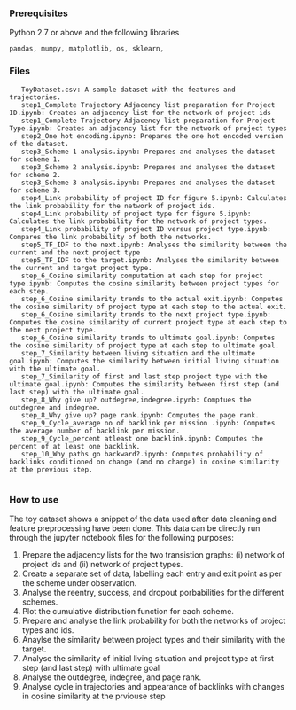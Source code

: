 <!-- # Introduction
This repository provides the code for the manuscript titled "Peeking Through the Homelessness System with a Network Science Lens" by Charalampos Chelmis and Khandker Sadia Rahman.

## Citation
To cite our paper, please use the following reference:

Charalampos Chelmis and Khandker Sadia Rahman "Peeking Through the Homelessness System with a Network Science Lens." IEEE/ACM International Conference on Advances in Social Networks Analysis and Mining (ASONAM '21). doi: 10.1145/3487351.3488321.

BibTeX:
``` 
@article{chelmis2021asonam, 
  author = {Chelmis, Charalampos and Rahman, Khandker Sadia},
  title = {Peeking through the Homelessness System with a Network Science Lens},
  year = {2021},
  isbn = {9781450391283},
  publisher = {Association for Computing Machinery},
  address = {New York, NY, USA},
  url = {https://doi.org/10.1145/3487351.3488321},
  doi = {10.1145/3487351.3488321},
  booktitle = {Proceedings of the 2021 IEEE/ACM International Conference on Advances in Social Networks Analysis and Mining},
  pages = {69–73},
  numpages = {5},
  keywords = {socially important data science, computational social science, applied network science, human services},
  location = {Virtual Event, Netherlands},
  series = {ASONAM '21}
}
```


## Quick Overview
We computationally analyze a one of a kind individual-level longitudinal homelessness dataset to further our understanding of how individuals progress through the homelessness system with the ultimate goal of securing stable housing. We model the homelessness system as a network of interconnected services which individuals traverse over time and we formalize the concept of stability upon exit of the system. We show that regardless of starting conditions, the ultimate goal is either reached quickly or not at all, indicating the importance of addressing the homeless’ needs early on to avoid them "giving up". Next, we formalize similarity between homeless services inspired by a view of the homelessness system as a heterogeneous network. We show that in its current form the homelessness system is inefficient in promoting trajectories towards positive outcomes.-->


### Prerequisites
Python 2.7 or above and the following libraries
```
pandas, mumpy, matplotlib, os, sklearn,
```

### Files
```
   ToyDataset.csv: A sample dataset with the features and trajectories. 
   step1_Complete Trajectory Adjacency list preparation for Project ID.ipynb: Creates an adjacency list for the network of project ids 
   step1_Complete Trajectory Adjacency list preparation for Project Type.ipynb: Creates an adjacency list for the network of project types
   step2_One hot encoding.ipynb: Prepares the one hot encoded version of the dataset.
   step3_Scheme 1 analysis.ipynb: Prepares and analyses the dataset for scheme 1. 
   step3_Scheme 2 analysis.ipynb: Prepares and analyses the dataset for scheme 2. 
   step3_Scheme 3 analysis.ipynb: Prepares and analyses the dataset for scheme 3. 
   step4_Link probability of project ID for figure 5.ipynb: Calculates the link probability for the network of project ids.
   step4_Link probability of project type for figure 5.ipynb: Calculates the link probability for the network of project types.
   step4_Link probability of project ID versus project type.ipynb: Compares the link probability of both the networks.
   step5_TF_IDF to the next.ipynb: Analyses the similarity between the current and the next project type
   step5_TF_IDF to the target.ipynb: Analyses the similarity between the current and target project type.
   step_6_Cosine similarity computation at each step for project type.ipynb: Computes the cosine similarity between project types for each step.
   step_6_Cosine similarity trends to the actual exit.ipynb: Computes the cosine similarity of project type at each step to the actual exit.
   step_6_Cosine similarity trends to the next project type.ipynb: Computes the cosine similarity of current project type at each step to the next project type.
   step_6_Cosine similarity trends to ultimate goal.ipynb: Computes the cosine similarity of project type at each step to ultimate goal.
   step_7_Similarity between living situation and the ultimate goal.ipynb: Computes the similarity between initial living situation with the ultimate goal.
   step_7_Similarity of first and last step project type with the ultimate goal.ipynb: Computes the similarity between first step (and last step) with the ultimate goal.
   step_8_Why give up? outdegree,indegree.ipynb: Comptues the outdegree and indegree.
   step_8_Why give up? page rank.ipynb: Computes the page rank.
   step_9_Cycle_average no of backlink per mission .ipynb: Computes the average number of backlink per mission.
   step_9_Cycle_percent atleast one backlink.ipynb: Computes the percent of at least one backlink.
   step_10_Why paths go backward?.ipynb: Computes probability of backlinks conditioned on change (and no change) in cosine similarity at the previous step.   
   
```

### How to use
The toy dataset shows a snippet of the data used after data cleaning and feature preprocessing have been done. This data can be directly run through the jupyter notebook files for the following purposes:

1. Prepare the adjacency lists for the two transistion graphs: (i) network of project ids and (ii) network of project types.
2. Create a separate set of data, labelling each entry and exit point as per the scheme under observation. 
3. Analyse the reentry, success, and dropout porbabilities for the different schemes.
4. Plot the cumulative distribution function for each scheme. 
5. Prepare and analyse the link probability for both the networks of project types and ids.
6. Anaylse the similarity between project types and their similarity with the target. 
7. Analyse the similarity of initial living situation and project type at first step (and last step) with ultimate goal
8. Analyse the outdegree, indegree, and page rank.
9. Analyse cycle in trajectories and appearance of backlinks with changes in cosine similarity at the prviouse step
